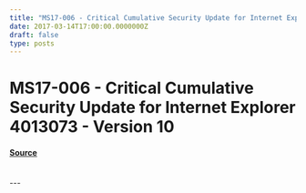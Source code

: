 ```yaml
---
title: "MS17-006 - Critical Cumulative Security Update for Internet Explorer 4013073 - Version 10"
date: 2017-03-14T17:00:00.0000000Z
draft: false
type: posts
---
```

# MS17-006 - Critical Cumulative Security Update for Internet Explorer 4013073 - Version 10









#### [Source](https://technet.microsoft.com/en-us/library/security/MS17-006)

<br/>
---
